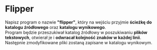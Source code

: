 # Flipper

Napisz program o nazwie **"flipper"**, który na wejściu przyjmie **ścieżkę do katalogu źródłowego** oraz **katalogu wynikowego**.  
Program będzie przeszukiwał katalog źródłowy w poszukiwaniu **plików tekstowych**, otwierał je i **odwracał kolejność znaków w każdej linii**.  
Następnie zmodyfikowane pliki zostaną zapisane w katalogu wynikowym.
